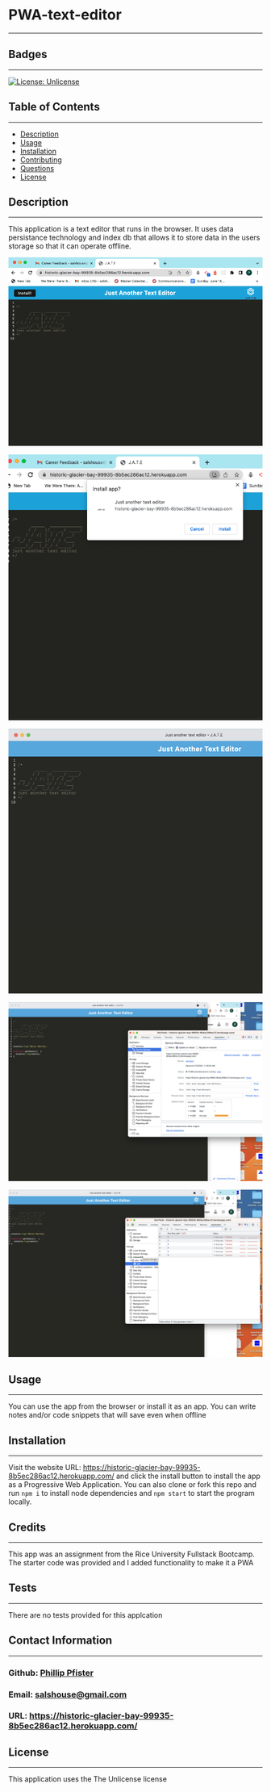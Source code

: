 # PWA-text-editor

---

## Badges

---

[![License: Unlicense](https://img.shields.io/badge/license-Unlicense-blue.svg)](http://unlicense.org/)

## Table of Contents

---

- [Description](#description)
- [Usage](#usage)
- [Installation](#installation)
- [Contributing](#contributing)
- [Questions](#questions)
- [License](#license)

## Description

---

This application is a text editor that runs in the browser. It uses data persistance technology and index db that allows it to store data in the users storage so that it can operate offline.

![Jate open in browser](./images/browser.png)

![After clicking install button](./images/install.png)

![Open in App after install](./images/App.png)

![Service Worker](./images/service-worker.png)

![Index DB](./images/index-db.png)

## Usage

---

You can use the app from the browser or install it as an app. You can write notes and/or code snippets that will save even when offline

## Installation

---

Visit the website URL: https://historic-glacier-bay-99935-8b5ec286ac12.herokuapp.com/ and click the install button to install the app as a Progressive Web Application. You can also clone or fork this repo and run `npm i` to install node dependencies and `npm start` to start the program locally.

## Credits

---

This app was an assignment from the Rice University Fullstack Bootcamp. The starter code was provided and I added functionality to make it a PWA

## Tests

---

There are no tests provided for this applcation

## Contact Information

---

### Github: [Phillip Pfister](https://github.com/Phil-Pfister)

### Email: salshouse@gmail.com

### URL: https://historic-glacier-bay-99935-8b5ec286ac12.herokuapp.com/

## License

---

This application uses the The Unlicense license
